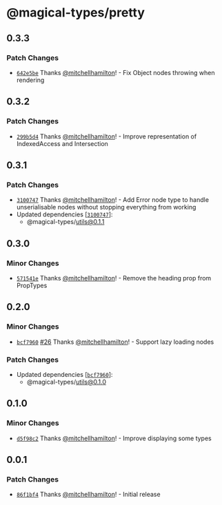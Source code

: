 # @magical-types/pretty

## 0.3.3

### Patch Changes

- [`642e5be`](https://github.com/Thinkmill/magical-types/commit/642e5be604cd5a1c68f39bf479c1a75ed73013f9) Thanks [@mitchellhamilton](https://github.com/mitchellhamilton)! - Fix Object nodes throwing when rendering

## 0.3.2

### Patch Changes

- [`299b5d4`](https://github.com/Thinkmill/magical-types/commit/299b5d49483fabd9276444e586399d7f4355e8a3) Thanks [@mitchellhamilton](https://github.com/mitchellhamilton)! - Improve representation of IndexedAccess and Intersection

## 0.3.1

### Patch Changes

- [`3100747`](https://github.com/Thinkmill/magical-types/commit/31007479e4028efa67b383dc92208e9063335ab1) Thanks [@mitchellhamilton](https://github.com/mitchellhamilton)! - Add Error node type to handle unserialisable nodes without stopping everything from working
- Updated dependencies [[`3100747`](https://github.com/Thinkmill/magical-types/commit/31007479e4028efa67b383dc92208e9063335ab1)]:
  - @magical-types/utils@0.1.1

## 0.3.0

### Minor Changes

- [`571541e`](https://github.com/mitchellhamilton/magical-types/commit/571541e536b19dd825994e505584fc93addc8980) Thanks [@mitchellhamilton](https://github.com/mitchellhamilton)! - Remove the heading prop from PropTypes

## 0.2.0

### Minor Changes

- [`bcf7960`](https://github.com/mitchellhamilton/magical-types/commit/bcf7960fbe1da21c5c394ee3c707894966df4dfd) [#26](https://github.com/mitchellhamilton/magical-types/pull/26) Thanks [@mitchellhamilton](https://github.com/mitchellhamilton)! - Support lazy loading nodes

### Patch Changes

- Updated dependencies [[`bcf7960`](https://github.com/mitchellhamilton/magical-types/commit/bcf7960fbe1da21c5c394ee3c707894966df4dfd)]:
  - @magical-types/utils@0.1.0

## 0.1.0

### Minor Changes

- [`d5f98c2`](https://github.com/mitchellhamilton/magical-types/commit/d5f98c2d28d81dcee07ba403c9336e7439f559c3) Thanks [@mitchellhamilton](https://github.com/mitchellhamilton)! - Improve displaying some types

## 0.0.1

### Patch Changes

- [`86f1bf4`](https://github.com/mitchellhamilton/magical-types/commit/86f1bf4d4b17ec791bffd0a9841311152ebb5614) Thanks [@mitchellhamilton](https://github.com/mitchellhamilton)! - Initial release
